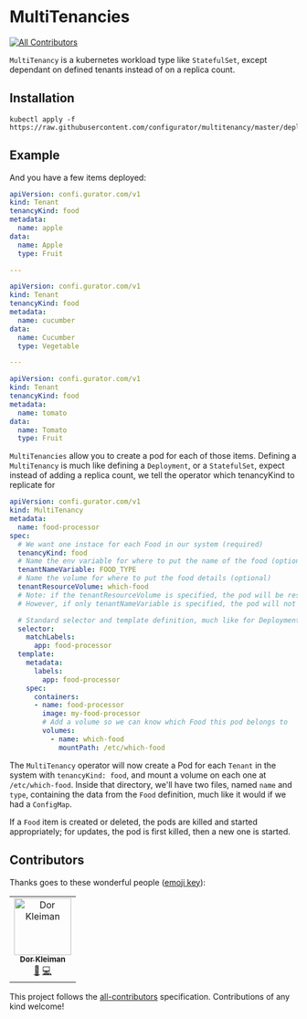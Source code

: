 # MultiTenancies
[![All Contributors](https://img.shields.io/badge/all_contributors-2-orange.svg?style=flat-square)](#contributors)

`MultiTenancy` is a kubernetes workload type like `StatefulSet`, except dependant on defined tenants instead of on a replica count.

## Installation

```
kubectl apply -f https://raw.githubusercontent.com/configurator/multitenancy/master/deployment/multitenancy.yaml
```

## Example

And you have a few items deployed:

```yaml
apiVersion: confi.gurator.com/v1
kind: Tenant
tenancyKind: food
metadata:
  name: apple
data:
  name: Apple
  type: Fruit

---

apiVersion: confi.gurator.com/v1
kind: Tenant
tenancyKind: food
metadata:
  name: cucumber
data:
  name: Cucumber
  type: Vegetable

---

apiVersion: confi.gurator.com/v1
kind: Tenant
tenancyKind: food
metadata:
  name: tomato
data:
  name: Tomato
  type: Fruit
```

`MultiTenancies` allow you to create a pod for each of those items. Defining a `MultiTenancy` is much like defining a `Deployment`, or a `StatefulSet`, expect instead of adding a replica count, we tell the operator which tenancyKind to replicate for
```yaml
apiVersion: confi.gurator.com/v1
kind: MultiTenancy
metadata:
  name: food-processor
spec:
  # We want one instace for each Food in our system (required)
  tenancyKind: food
  # Name the env variable for where to put the name of the food (optional)
  tenantNameVariable: FOOD_TYPE
  # Name the volume for where to put the food details (optional)
  tenantResourceVolume: which-food
  # Note: if the tenantResourceVolume is specified, the pod will be restarted for any change in the tenant's data.
  # However, if only tenantNameVariable is specified, the pod will not respond to changes in tenant data

  # Standard selector and template definition, much like for Deployments or StatefulSets:
  selector:
    matchLabels:
      app: food-processor
  template:
    metadata:
      labels:
        app: food-processor
    spec:
      containers:
      - name: food-processor
        image: my-food-processor
        # Add a volume so we can know which Food this pod belongs to
        volumes:
          - name: which-food
            mountPath: /etc/which-food
```

The `MultiTenancy` operator will now create a Pod for each `Tenant` in the system with `tenancyKind: food`, and mount a volume on each one at `/etc/which-food`. Inside that directory, we'll have two files, named `name` and `type`, containing the data from the `Food` definition, much like it would if we had a `ConfigMap`.

If a `Food` item is created or deleted, the pods are killed and started appropriately; for updates, the pod is first killed, then a new one is started.

## Contributors

Thanks goes to these wonderful people ([emoji key](https://allcontributors.org/docs/en/emoji-key)):

<!-- ALL-CONTRIBUTORS-LIST:START - Do not remove or modify this section -->
<!-- prettier-ignore -->
<table><tr><td align="center"><a href="http://confi.gurator.com"><img src="https://avatars3.githubusercontent.com/u/671365?v=4" width="100px;" alt="Dor Kleiman"/><br /><sub><b>Dor Kleiman</b></sub></a><br /><a href="#ideas-configurator" title="Ideas, Planning, & Feedback">🤔</a> <a href="https://github.com/configurator/multitenancy/commits?author=configurator" title="Code">💻</a></td></tr></table>

<!-- ALL-CONTRIBUTORS-LIST:END -->

This project follows the [all-contributors](https://github.com/all-contributors/all-contributors) specification. Contributions of any kind welcome!
